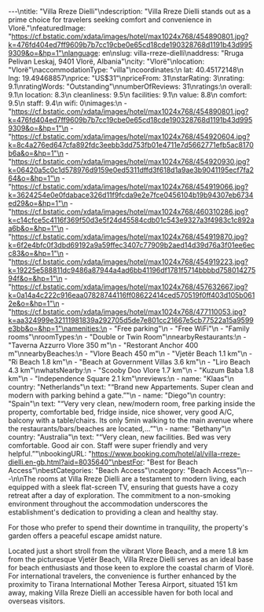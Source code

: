 ---\ntitle: "Villa Rreze Dielli"\ndescription: "Villa Rreze Dielli stands out as a prime choice for travelers seeking comfort and convenience in Vlorë."\nfeaturedImage: "https://cf.bstatic.com/xdata/images/hotel/max1024x768/454890801.jpg?k=476fd404ed7ff9609b7b7cc19cbe0e65cd18cde190328768d1191b43d9959309&o=&hp=1"\nlanguage: en\nslug: villa-rreze-dielli\naddress: "Rruga Pelivan Leskaj, 9401 Vlorë, Albania"\ncity: "Vlorë"\nlocation: "Vlorë"\naccommodationType: "villa"\ncoordinates:\n  lat: 40.45172148\n  lng: 19.49468857\nprice: "US$31"\npriceFrom: 31\nstarRating: 3\nrating: 9.1\nratingWords: "Outstanding"\nnumberOfReviews: 31\nratings:\n  overall: 9.1\n  location: 8.3\n  cleanliness: 9.5\n  facilities: 9.1\n  value: 8.8\n  comfort: 9.5\n  staff: 9.4\n  wifi: 0\nimages:\n  - "https://cf.bstatic.com/xdata/images/hotel/max1024x768/454890801.jpg?k=476fd404ed7ff9609b7b7cc19cbe0e65cd18cde190328768d1191b43d9959309&o=&hp=1"\n  - "https://cf.bstatic.com/xdata/images/hotel/max1024x768/454920604.jpg?k=8c4a276ed647cfa892fdc3eebb3dd753fb01e4711e7d5662771efb5ac8170b6a&o=&hp=1"\n  - "https://cf.bstatic.com/xdata/images/hotel/max1024x768/454920930.jpg?k=06420a5c0c1d578976d9159e0ed5311dffd3f618d1a9ae3b9041195ecf7fa264&o=&hp=1"\n  - "https://cf.bstatic.com/xdata/images/hotel/max1024x768/454919066.jpg?k=3624254e0e0fdabace326d11f9fcda9e2e7fce0456104b19b94307eb6734ed29&o=&hp=1"\n  - "https://cf.bstatic.com/xdata/images/hotel/max1024x768/460310286.jpg?k=c14cfce5c4116f369f50d3e5f24d45584cdb01c543e9327a3f4983c1c892aa6b&o=&hp=1"\n  - "https://cf.bstatic.com/xdata/images/hotel/max1024x768/454919870.jpg?k=6f2e4bfc0f3dbd69192a9a59ffec3407c77909b2aed14d39d76a3f01ee6ecc83&o=&hp=1"\n  - "https://cf.bstatic.com/xdata/images/hotel/max1024x768/454919223.jpg?k=19225e588811dc9486a87944a4ad6bb41196df1781f5714bbbbd75801427594f&o=&hp=1"\n  - "https://cf.bstatic.com/xdata/images/hotel/max1024x768/457632667.jpg?k=0a14a4c222c916eaa07828744116ff08622414ced570519f0ff403d105b0612e&o=&hp=1"\n  - "https://cf.bstatic.com/xdata/images/hotel/max1024x768/477110053.jpg?k=aa324999e32111981839a292705d5de7e801cc21667e5cb77522a15a9599e3bb&o=&hp=1"\namenities:\n  - "Free parking"\n  - "Free WiFi"\n  - "Family rooms"\nroomTypes:\n  - "Double or Twin Room"\nnearbyRestaurants:\n  - "Taverna Azzurro Vlore 350 m"\n  - "Restorant Anchor 400 m"\nnearbyBeaches:\n  - "Vlore Beach 450 m"\n  - "Vjetër Beach 1.1 km"\n  - "Ri Beach 1.8 km"\n  - "Beach at Government Villas 3.6 km"\n  - "Liro Beach 4.3 km"\nwhatsNearby:\n  - "Scooby Doo Vlore 1.7 km"\n  - "Kuzum Baba 1.8 km"\n  - "Independence Square 2.1 km"\nreviews:\n  - name: "Klaas"\n    country: "Netherlands"\n    text: "“Brand new Appartements. Super clean and modern with parking behind a gate.”"\n  - name: "Diego"\n    country: "Spain"\n    text: "“Very very clean, new/modern room, free parking inside the property, comfortable bed, fridge inside, nice shower, very good A/C, balcony with a table/chairs. Its only 5min walking to the main avenue where the restaurants/bars/beaches are located,...”"\n  - name: "Bethany"\n    country: "Australia"\n    text: "“Very clean, new facilities. Bed was very comfortable. Good air con. Staff were super friendly and very helpful.”"\nbookingURL: "https://www.booking.com/hotel/al/villa-rreze-dielli.en-gb.html?aid=8035640"\nbestFor: "Best for Beach Access"\nbestCategories: "Beach Access"\ncategory: "Beach Access"\n---\n\nThe rooms at Villa Rreze Dielli are a testament to modern living, each equipped with a sleek flat-screen TV, ensuring that guests have a cozy retreat after a day of exploration. The commitment to a non-smoking environment throughout the accommodation underscores the establishment's dedication to providing a clean and healthy stay.

For those who prefer to spend their downtime in tranquility, the property's garden offers a peaceful escape amidst nature. 

Located just a short stroll from the vibrant Vlore Beach, and a mere 1.8 km from the picturesque Vjetër Beach, Villa Rreze Dielli serves as an ideal base for beach enthusiasts and those keen to explore the coastal charm of Vlorë. For international travelers, the convenience is further enhanced by the proximity to Tirana International Mother Teresa Airport, situated 151 km away, making Villa Rreze Dielli an accessible haven for both local and overseas visitors.